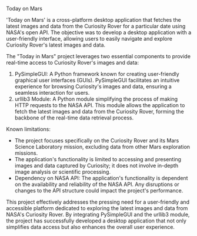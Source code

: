 Today on Mars

'Today on Mars' is a cross-platform desktop application that fetches the latest images and data from the Curiosity Rover for a particular date using NASA's open API. The objective was to develop a desktop application with a user-friendly interface, allowing users to easily navigate and explore Curiosity Rover's latest images and data. 

The "Today in Mars" project leverages two essential components to provide real-time access to Curiosity Rover's images and data:
1. PySimpleGUI: A Python framework known for creating user-friendly graphical user interfaces (GUIs). PySimpleGUI facilitates an intuitive experience for browsing Curiosity's images and data, ensuring a seamless interaction for users.
2. urllib3 Module: A Python module simplifying the process of making HTTP requests to the NASA API. This module allows the application to fetch the latest images and data from the Curiosity Rover, forming the backbone of the real-time data retrieval process.

Known limitations:
- The project focuses specifically on the Curiosity Rover and its Mars Science Laboratory mission, excluding data from other Mars exploration missions.
- The application's functionality is limited to accessing and presenting images and data captured by Curiosity; it does not involve in-depth image analysis or scientific processing.
- Dependency on NASA API: The application's functionality is dependent on the availability and reliability of the NASA API. Any disruptions or changes to the API structure could impact the project's performance.

This project effectively addresses the pressing need for a user-friendly and accessible platform dedicated to exploring the latest images and data from NASA's Curiosity Rover. By integrating PySimpleGUI and the urllib3 module, the project has successfully developed a desktop application that not only simplifies data access but also enhances the overall user experience.

